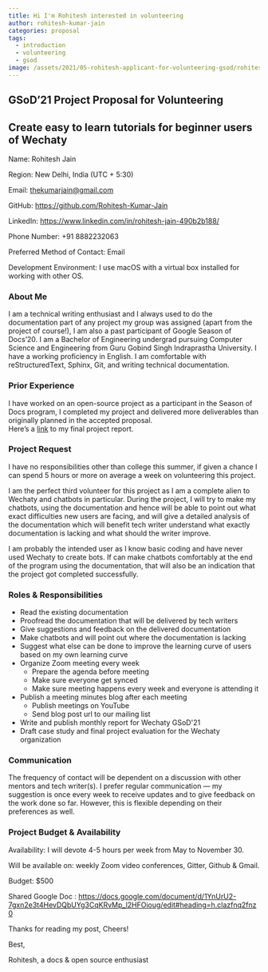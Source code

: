 ```yaml
---
title: Hi I'm Rohitesh interested in volunteering
author: rohitesh-kumar-jain
categories: proposal
tags:
  - introduction
  - volunteering
  - gsod
image: /assets/2021/05-rohitesh-applicant-for-volunteering-gsod/rohitesh.jpeg
---
```


## GSoD’21 Project Proposal for Volunteering

## Create easy to learn tutorials for beginner users of Wechaty

Name: Rohitesh Jain

Region: New Delhi, India (UTC + 5:30)

Email: thekumarjain@gmail.com

GitHub: <https://github.com/Rohitesh-Kumar-Jain>

LinkedIn: <https://www.linkedin.com/in/rohitesh-jain-490b2b188/>

Phone Number: +91 8882232063

Preferred Method of Contact: Email

Development Environment: I use macOS with a virtual box installed for working with other OS.

### About Me

I am a technical writing enthusiast and I always used to do the documentation part of any project my group was assigned (apart from the project of course!), I am also a past participant of Google Season of Docs’20. I am a Bachelor of Engineering undergrad pursuing Computer Science and Engineering from Guru Gobind Singh Indraprastha University. I have a working proficiency in English. I am comfortable with reStructuredText, Sphinx, Git, and writing technical documentation.

### Prior Experience

I have worked on an open-source project as a participant in the Season of Docs program, I completed my project and delivered more deliverables than originally planned in the accepted proposal.  
Here’s a [link](https://docs.google.com/document/d/1B_lCimD17SrCLdynABlCiNGapFlmrhpry94Am5taS0g) to my final project report.

### Project Request

I have no responsibilities other than college this summer, if given a chance I can spend 5 hours or more on average a week on volunteering this project.

I am the perfect third volunteer for this project as I am a complete alien to Wechaty and chatbots in particular. During the project, I will try to make my chatbots, using the documentation and hence will be able to point out what exact difficulties new users are facing, and will give a detailed analysis of the documentation which will benefit tech writer understand what exactly documentation is lacking and what should the writer improve.

I am probably the intended user as I know basic coding and have never used Wechaty to create bots. If can make chatbots comfortably at the end of the program using the documentation, that will also be an indication that the project got completed successfully.

### Roles & Responsibilities

* Read the existing documentation
* Proofread the documentation that will be delivered by tech writers
* Give suggestions and feedback on the delivered documentation
* Make chatbots and will point out where the documentation is lacking
* Suggest what else can be done to improve the learning curve of users based on my own learning curve
* Organize Zoom meeting every week
  * Prepare the agenda before meeting
  * Make sure everyone get synced
  * Make sure meeting happens every week and everyone is attending it
* Publish a meeting minutes blog after each meeting
  * Publish meetings on YouTube
  * Send blog post url to our mailing list
* Write and publish monthly report for Wechaty GSoD'21
* Draft case study and final project evaluation for the Wechaty organization

### Communication

The frequency of contact will be dependent on a discussion with other mentors and tech writer(s). I prefer regular communication — my suggestion is once every week to receive updates and to give feedback on the work done so far. However, this is flexible depending on their preferences as well.

### Project Budget & Availability

Availability: I will devote 4-5 hours per week from May to November 30.

Will be available on: weekly Zoom video conferences, Gitter, Github & Gmail.

Budget: $500

Shared Google Doc : <https://docs.google.com/document/d/1YnUrU2-7gxn2e3t4HevDQbUYg3CqKRvMp_l2HFOioug/edit#heading=h.clazfnq2fnz0>

Thanks for reading my post, Cheers!

Best,

Rohitesh, a docs & open source enthusiast
